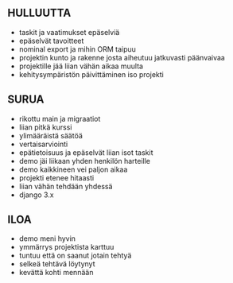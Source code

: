 ## HULLUUTTA
- taskit ja vaatimukset epäselviä
- epäselvät tavoitteet
- nominal export ja mihin ORM taipuu
- projektin kunto ja rakenne josta aiheutuu jatkuvasti päänvaivaa
- projektille jää liian vähän aikaa muulta
- kehitysympäristön päivittäminen iso projekti
  
## SURUA
- rikottu main ja migraatiot
- liian pitkä kurssi
- ylimääräistä säätöä
- vertaisarviointi
- epätietoisuus ja epäselvät liian isot taskit
- demo jäi liikaan yhden henkilön harteille
- demo kaikkineen vei paljon aikaa
- projekti etenee hitaasti
- liian vähän tehdään yhdessä
- django 3.x

## ILOA
- demo meni hyvin
- ymmärrys projektista karttuu
- tuntuu että on saanut jotain tehtyä
- selkeä tehtävä löytynyt
- kevättä kohti mennään
